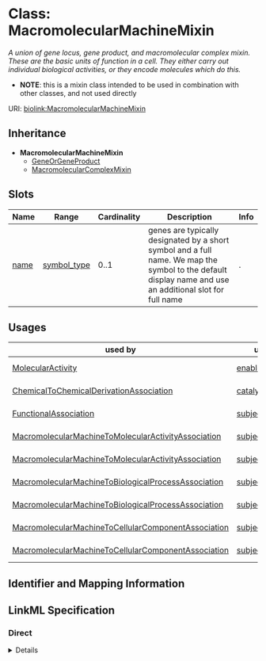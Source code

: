# Class: MacromolecularMachineMixin
_A union of gene locus, gene product, and macromolecular complex mixin. These are the basic units of function in a cell. They either carry out individual biological activities, or they encode molecules which do this._




* __NOTE__: this is a mixin class intended to be used in combination with other classes, and not used directly


URI: [biolink:MacromolecularMachineMixin](https://w3id.org/biolink/vocab/MacromolecularMachineMixin)




## Inheritance

* **MacromolecularMachineMixin**
    * [GeneOrGeneProduct](GeneOrGeneProduct.md)
    * [MacromolecularComplexMixin](MacromolecularComplexMixin.md)




## Slots

| Name | Range | Cardinality | Description  | Info |
| ---  | --- | --- | --- | --- |
| [name](name.md) | [symbol_type](symbol_type.md) | 0..1 | genes are typically designated by a short symbol and a full name. We map the symbol to the default display name and use an additional slot for full name  | . |


## Usages


| used by | used in | type | used |
| ---  | --- | --- | --- |
| [MolecularActivity](MolecularActivity.md) | [enabled_by](enabled_by.md) | range | macromolecular machine mixin |
| [ChemicalToChemicalDerivationAssociation](ChemicalToChemicalDerivationAssociation.md) | [catalyst_qualifier](catalyst_qualifier.md) | range | macromolecular machine mixin |
| [FunctionalAssociation](FunctionalAssociation.md) | [subject](subject.md) | range | macromolecular machine mixin |
| [MacromolecularMachineToMolecularActivityAssociation](MacromolecularMachineToMolecularActivityAssociation.md) | [subject](subject.md) | domain | macromolecular machine mixin |
| [MacromolecularMachineToMolecularActivityAssociation](MacromolecularMachineToMolecularActivityAssociation.md) | [subject](subject.md) | range | macromolecular machine mixin |
| [MacromolecularMachineToBiologicalProcessAssociation](MacromolecularMachineToBiologicalProcessAssociation.md) | [subject](subject.md) | domain | macromolecular machine mixin |
| [MacromolecularMachineToBiologicalProcessAssociation](MacromolecularMachineToBiologicalProcessAssociation.md) | [subject](subject.md) | range | macromolecular machine mixin |
| [MacromolecularMachineToCellularComponentAssociation](MacromolecularMachineToCellularComponentAssociation.md) | [subject](subject.md) | domain | macromolecular machine mixin |
| [MacromolecularMachineToCellularComponentAssociation](MacromolecularMachineToCellularComponentAssociation.md) | [subject](subject.md) | range | macromolecular machine mixin |



## Identifier and Mapping Information









## LinkML Specification

<!-- TODO: investigate https://stackoverflow.com/questions/37606292/how-to-create-tabbed-code-blocks-in-mkdocs-or-sphinx -->

### Direct

<details>
```yaml
name: macromolecular machine mixin
description: A union of gene locus, gene product, and macromolecular complex mixin.
  These are the basic units of function in a cell. They either carry out individual
  biological activities, or they encode molecules which do this.
from_schema: https://w3id.org/biolink/biolink-model
mixin: true
slots:
- name
slot_usage:
  name:
    name: name
    description: genes are typically designated by a short symbol and a full name.
      We map the symbol to the default display name and use an additional slot for
      full name
    range: symbol type

```
</details>

### Induced

<details>
```yaml
name: macromolecular machine mixin
description: A union of gene locus, gene product, and macromolecular complex mixin.
  These are the basic units of function in a cell. They either carry out individual
  biological activities, or they encode molecules which do this.
from_schema: https://w3id.org/biolink/biolink-model
mixin: true
slot_usage:
  name:
    name: name
    description: genes are typically designated by a short symbol and a full name.
      We map the symbol to the default display name and use an additional slot for
      full name
    range: symbol type
attributes:
  name:
    name: name
    description: genes are typically designated by a short symbol and a full name.
      We map the symbol to the default display name and use an additional slot for
      full name
    from_schema: https://w3id.org/biolink/biolink-model
    slot_uri: rdfs:label
    alias: name
    owner: macromolecular machine mixin
    range: symbol type

```
</details>